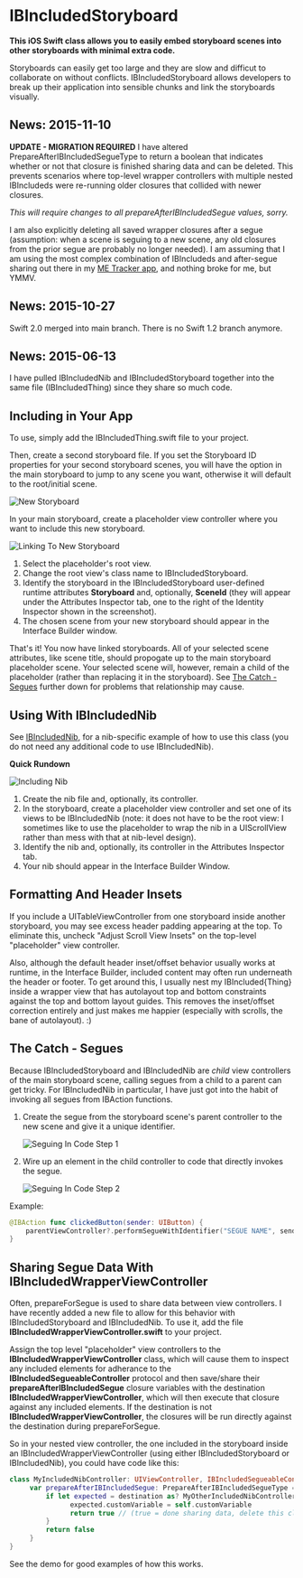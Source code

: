 # IBIncludedStoryboard

**This iOS Swift class allows you to easily embed storyboard scenes into other storyboards with minimal extra code.**

Storyboards can easily get too large and they are slow and difficut to collaborate on without conflicts. IBIncludedStoryboard allows developers to break up their application into sensible chunks and link the storyboards visually.

## News: 2015-11-10

**UPDATE - MIGRATION REQUIRED** I have altered PrepareAfterIBIncludedSegueType to return a boolean that indicates whether or not that closure is finished sharing data and can be deleted. This prevents scenarios where top-level wrapper controllers with multiple nested IBIncludeds were re-running older closures that collided with newer closures. 

*This will require changes to all prepareAfterIBIncludedSegue values, sorry.*

I am also explicitly deleting all saved wrapper closures after a segue (assumption: when a scene is seguing to a new scene, any old closures from the prior segue are probably no longer needed). I am assuming that I am using the most complex combination of IBIncludeds and after-segue sharing out there in my [ME Tracker app](https://twitter.com/ee_ivie/status/663540913247944704), and nothing broke for me, but YMMV.

## News: 2015-10-27

Swift 2.0 merged into main branch. There is no Swift 1.2 branch anymore.

## News: 2015-06-13

I have pulled IBIncludedNib and IBIncludedStoryboard together into the same file (IBIncludedThing) since they share so much code. 

## Including in Your App

To use, simply add the IBIncludedThing.swift file to your project. 

Then, create a second storyboard file. If you set the Storyboard ID properties for your second storyboard scenes, you will have the option in the main storyboard to jump to any scene you want, otherwise it will default to the root/initial scene. 

![New Storyboard](/IBIncludedStoryboardDemo/IBIncludedStoryboardDemo/Assets.xcassets/1-SecondStoryboard.imageset/1-SecondStoryboard.png?raw=true)

In your main storyboard, create a placeholder view controller where you want to include this new storyboard.

![Linking To New Storyboard](/IBIncludedStoryboardDemo/IBIncludedStoryboardDemo/Assets.xcassets/2-MainStoryboardToSecond.imageset/2-MainStoryboardToSecond.png?raw=true)

1. Select the placeholder's root view.
2. Change the root view's class name to IBIncludedStoryboard.
3. Identify the storyboard in the IBIncludedStoryboard user-defined runtime attributes **Storyboard** and, optionally, **SceneId** (they will appear under the Attributes Inspector tab, one to the right of the Identity Inspector shown in the screenshot).
4. The chosen scene from your new storyboard should appear in the Interface Builder window.

That's it! You now have linked storyboards. All of your selected scene attributes, like scene title, should propogate up to the main storyboard placeholder scene. Your selected scene will, however, remain a child of the placeholder (rather than replacing it in the storyboard). See [The Catch - Segues](#the-catch---segues) further down for problems that relationship may cause.

## Using With IBIncludedNib

See [IBIncludedNib](https://github.com/mleiv/IBIncludedNib), for a nib-specific example of how to use this class (you do not need any additional code to use IBIncludedNib).

**Quick Rundown**

![Including Nib](/IBIncludedStoryboardDemo/IBIncludedStoryboardDemo/Assets.xcassets/3-IncludingNib.imageset/3-IncludingNib.png?raw=true)

1. Create the nib file and, optionally, its controller.
2. In the storyboard, create a placeholder view controller and set one of its views to be IBIncludedNib (note: it does not have to be the root view: I sometimes like to use the placeholder to wrap the nib in a UIScrollView rather than mess with that at nib-level design).
3. Identify the nib and, optionally, its controller in the Attributes Inspector tab.
4. Your nib should appear in the Interface Builder Window.

## Formatting And Header Insets

If you include a UITableViewController from one storyboard inside another storyboard, you may see excess header padding appearing at the top. To eliminate this, uncheck "Adjust Scroll View Insets" on the top-level "placeholder" view controller.

Also, although the default header inset/offset behavior usually works at runtime, in the Interface Builder, included content may often run underneath the header or footer. To get around this, I usually nest my IBIncluded{Thing} inside a wrapper view that has autolayout top and bottom constraints against the top and bottom layout guides. This removes the inset/offset correction entirely and just makes me happier (especially with scrolls, the bane of autolayout). :)

## The Catch - Segues

Because IBIncludedStoryboard and IBIncludedNib are *child* view controllers of the main storyboard scene, calling segues from a child to a parent can get tricky. For IBIncludedNib in particular, I have just got into the habit of invoking all segues from IBAction functions.

1. Create the segue from the storyboard scene's parent controller to the new scene and give it a unique identifier.

    ![Seguing In Code Step 1](/IBIncludedStoryboardDemo/IBIncludedStoryboardDemo/Assets.xcassets/5-NibSegueDetail.imageset/5-NibSegueDetail.png?raw=true)
    
2. Wire up an element in the child controller to code that directly invokes the segue.

    ![Seguing In Code Step 2](/IBIncludedStoryboardDemo/IBIncludedStoryboardDemo/Assets.xcassets/6-NibSegueCode.imageset/6-NibSegueCode.png?raw=true)

Example:

```swift
@IBAction func clickedButton(sender: UIButton) {
    parentViewController?.performSegueWithIdentifier("SEGUE NAME", sender: sender)
}
```

## Sharing Segue Data With IBIncludedWrapperViewController

Often, prepareForSegue is used to share data between view controllers. I have recently added a new file to allow for this behavior with IBIncludedStoryboard and IBIncludedNib. To use it, add the file **IBIncludedWrapperViewController.swift** to your project.

Assign the top level "placeholder" view controllers to the **IBIncludedWrapperViewController** class, which will cause them to inspect any included elements for adherance to the **IBIncludedSegueableController** protocol and then save/share their **prepareAfterIBIncludedSegue** closure variables with the destination **IBIncludedWrapperViewController**, which will then execute that closure against any included elements. If the destination is not **IBIncludedWrapperViewController**, the closures will be run directly against the destination during prepareForSegue.

So in your nested view controller, the one included in the storyboard inside an IBIncludedWrapperViewController (using either IBIncludedStoryboard or IBIncludedNib), you could have code like this:
```swift
class MyIncludedNibController: UIViewController, IBIncludedSegueableController {
     var prepareAfterIBIncludedSegue: PrepareAfterIBIncludedSegueType = { (destination) in
         if let expected = destination as? MyOtherIncludedNibController {
               expected.customVariable = self.customVariable
               return true // (true = done sharing data, delete this closure)
         }
         return false
     }
}
```

See the demo for good examples of how this works.